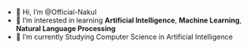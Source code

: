 - 👋 Hi, I’m @Official-Nakul
- 👀 I’m interested in learning <b>Artificial Intelligence</b>, <b>Machine Learning</b>, <b>Natural Language Processing</b>
- 🌱 I’m currently Studying Computer Science in Artificial Intelligence 
<!-- - 💞️ I’m looking to collaborate on ...
- 📫 How to reach me ...
- -->
<!---
Official-Nakul/Official-Nakul is a ✨ special ✨ repository because its `README.md` (this file) appears on your GitHub profile.
You can click the Preview link to take a look at your changes.
--->
